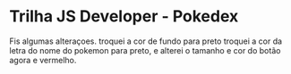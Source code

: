 # Trilha JS Developer - Pokedex

Fis algumas alteraçoes. troquei a cor de fundo para preto
 troquei a cor da letra do nome do pokemon para preto,
 e alterei o tamanho e cor do botão agora e vermelho.

